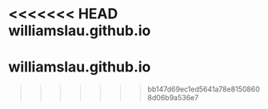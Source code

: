 <<<<<<< HEAD
williamslau.github.io
=======
# williamslau.github.io
>>>>>>> bb147d69ec1ed5641a78e81508608d06b9a536e7
